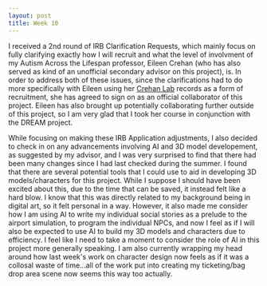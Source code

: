 ```yaml
---
layout: post
title: Week 10
---
```


I received a 2nd round of IRB Clarification Requests, which mainly focus on fully clarifying exactly how I will recruit and what the level of involvment of my Autism Across the Lifespan professor, Eileen Crehan (who has also served as kind of an unofficial secondary advisor on this project), is. In order to address both of these issues, since the clarifications had to do more specifically with Eileen using her [Crehan Lab](https://sites.tufts.edu/crehanlab/) records as a form of recruitment, she has agreed to sign on as an official collaborator of this project. Eileen has also brought up potentially collaborating further outside of this project, so I am very glad that I took her course in conjunction with the DREAM project.

While focusing on making these IRB Application adjustments, I also decided to check in on any advancements involving AI and 3D model developement, as suggested by my advisor, and I was very surprised to find that there had been many changes since I had last checked during the summer. I found that there are several potential tools that I could use to aid in developing 3D models/characters for this project. While I suppose I should have been excited about this, due to the time that can be saved, it instead felt like a hard blow. I know that this was directly related to my background being in digital art, so it felt personal in a way. However, it also made me consider how I am using AI to write my individual social stories as a prelude to the airport simulation, to program the individual NPCs, and now I feel as if I will also be expected to use AI to build my 3D models and characters due to efficiency. I feel like I need to take a moment to consider the role of AI in this project more generally speaking. I am also currently wrapping my head around how last week's work on character design now feels as if it was a collosal waste of time...all of the work put into creating my ticketing/bag drop area scene now seems this way too actually.
